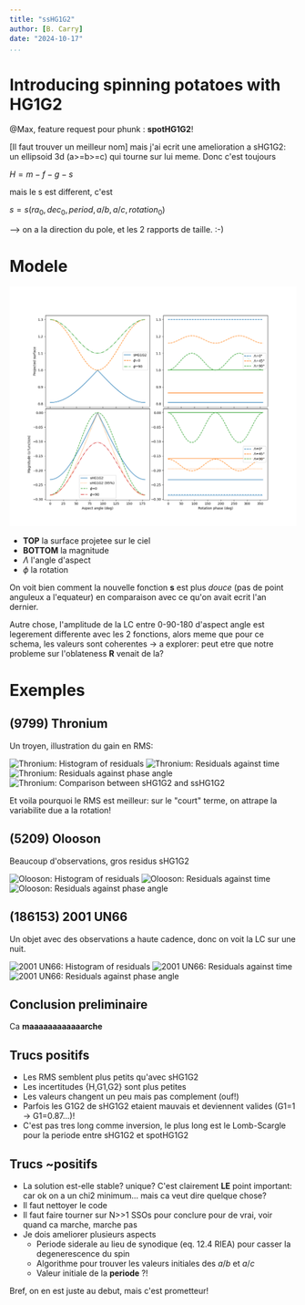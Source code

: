 ```yaml
---
title: "ssHG1G2"
author: [B. Carry]
date: "2024-10-17"
...
```

# Introducing spinning potatoes with HG1G2

@Max, feature request pour phunk : **spotHG1G2**!

[Il faut trouver un meilleur nom] mais j'ai ecrit une amelioration a sHG1G2: un ellipsoid 3d (a>=b>=c) qui tourne sur lui meme. Donc c'est toujours

$H = m - f - g - s$

mais le s est different, c'est

$s = s(ra_0, dec_0, period, a/b, a/c, rotation_0)$

--> on a la direction du pole, et les 2 rapports de taille. 
:-)


# Modele

![Model explanation](ssHG1G2.png)

- **TOP** la surface projetee sur le ciel
- **BOTTOM** la magnitude
- $\Lambda$ l'angle d'aspect
- $\phi$ la rotation

On voit bien comment la nouvelle fonction **s** est plus *douce* (pas de
point anguleux a l'equateur) en comparaison avec ce qu'on avait ecrit l'an dernier.

Autre chose, l'amplitude de la LC entre 0-90-180 d'aspect angle est legerement differente avec les 2 fonctions, alors meme que pour ce schema, les valeurs sont coherentes -> a explorer: peut etre que notre probleme sur l'oblateness **R** venait de la?


# Exemples

## (9799) Thronium

Un troyen, illustration du gain en RMS:

![Thronium: Histogram of residuals](9799_Thronium_res_hist.png)
![Thronium: Residuals against time](9799_Thronium_res_jd.png)
![Thronium: Residuals against phase angle](9799_Thronium_res_phase.png)
![Thronium: Comparison between sHG1G2 and ssHG1G2](9799_Thronium_comparison.png)


Et voila pourquoi le RMS est meilleur: sur le "court" terme, on attrape la variabilite due a la rotation!


## (5209) Olooson

Beaucoup d'observations, gros residus sHG1G2

![Olooson: Histogram of residuals](5209_Oloosson_res_hist.png)
![Olooson: Residuals against time](5209_Oloosson_res_jd.png)
![Olooson: Residuals against phase angle](5209_Oloosson_res_phase.png)


## (186153) 2001 UN66

Un objet avec des observations a haute cadence, donc on voit la LC sur une nuit. 

![2001 UN66: Histogram of residuals](186153_2001_UN66_res_hist.png)
![2001 UN66: Residuals against time](186153_2001_UN66_res_jd.png)
![2001 UN66: Residuals against phase angle](186153_2001_UN66_res_phase.png)


## Conclusion preliminaire

Ca **maaaaaaaaaaaarche**

## Trucs positifs

- Les RMS semblent plus petits qu'avec sHG1G2
- Les incertitudes {H,G1,G2} sont plus petites
- Les valeurs changent un peu mais pas complement (ouf!)
- Parfois les G1G2 de sHG1G2 etaient mauvais et deviennent valides (G1=1 -> G1=0.87...)!
- C'est pas tres long comme inversion, le plus long est le Lomb-Scargle pour la periode entre sHG1G2 et spotHG1G2



## Trucs ~positifs

- La solution est-elle stable? unique? C'est clairement **LE** point important: car ok on a un chi2 minimum... mais ca veut dire quelque chose?
- Il faut nettoyer le code
- Il faut faire tourner sur N>>1 SSOs pour conclure pour de vrai, voir quand ca marche, marche pas
- Je dois ameliorer plusieurs aspects
  - Periode siderale au lieu de synodique (eq. 12.4 RIEA) pour casser la degenerescence du spin
  - Algorithme pour trouver les valeurs initiales des $a/b$ et $a/c$ 
  - Valeur initiale de la **periode** ?!

Bref, on en est juste au debut, mais c'est prometteur!

